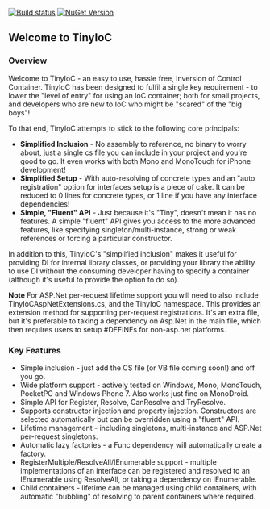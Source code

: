 [![Build status](https://github.com/grumpydev/TinyIoC/workflows/Build/badge.svg)](https://github.com/grumpydev/TinyIoC/actions)
[![NuGet Version](http://img.shields.io/nuget/v/TinyIoC.svg?style=flat)](https://www.nuget.org/packages/TinyIoC/)

## Welcome to TinyIoC

### Overview

Welcome to TinyIoC - an easy to use, hassle free, Inversion of Control Container. TinyIoC has been designed to fulfil a single key requirement - to lower the "level of entry" for using an IoC container; both for small projects, and developers who are new to IoC who might be "scared" of the "big boys"!

To that end, TinyIoC attempts to stick to the following core principals:

* **Simplified Inclusion** - No assembly to reference, no binary to worry about, just a single cs file you can include in your project and you're good to go. It even works with both Mono and MonoTouch for iPhone development!
* **Simplified Setup** - With auto-resolving of concrete types and an "auto registration" option for interfaces setup is a piece of cake. It can be reduced to 0 lines for concrete types, or 1 line if you have any interface dependencies!
* **Simple, "Fluent" API** - Just because it's "Tiny", doesn't mean it has no features. A simple "fluent" API gives you access to the more advanced features, like specifying singleton/multi-instance, strong or weak references or forcing a particular constructor.

In addition to this, TinyIoC's "simplified inclusion" makes it useful for providing DI for internal library classes, or providing your library the ability to use DI without the consuming developer having to specify a container (although it's useful to provide the option to do so).

**Note** For ASP.Net per-request lifetime support you will need to also include TinyIoCAspNetExtensions.cs, and the TinyIoC namespace. This provides an extension method for supporting per-request registrations. It's an extra file, but it's preferable to taking a dependency on Asp.Net in the main file, which then requires users to setup #DEFINEs for non-asp.net platforms.

### Key Features

* Simple inclusion - just add the CS file (or VB file coming soon!) and off you go.
* Wide platform support - actively tested on Windows, Mono, MonoTouch, PocketPC and Windows Phone 7. Also works just fine on MonoDroid.
* Simple API for Register, Resolve, CanResolve and TryResolve.
* Supports constructor injection and property injection. Constructors are selected automatically but can be overridden using a "fluent" API.
* Lifetime management - including singletons, multi-instance and ASP.Net per-request singletons.
* Automatic lazy factories - a Func<T> dependency will automatically create a factory.
* RegisterMultiple/ResolveAll/IEnumerable<T> support - multiple implementations of an interface can be registered and resolved to an IEnumerable using ResolveAll, or taking a dependency on IEnumerable<T>.
* Child containers - lifetime can be managed using child containers, with automatic "bubbling" of resolving to parent containers where required.
